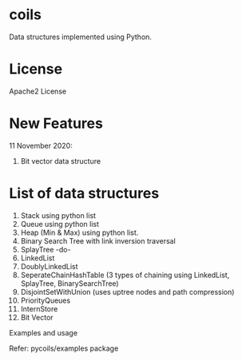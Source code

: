 # coils
Data structures implemented using Python.

# License

Apache2 License

# New Features

11 November 2020:
1) Bit vector data structure

# List of data structures

1) Stack using python list
2) Queue using python list
3) Heap (Min & Max) using python list.
4) Binary Search Tree with link inversion traversal
5) SplayTree -do-
6) LinkedList
7) DoublyLinkedList
8) SeperateChainHashTable (3 types of chaining using LinkedList, SplayTree, BinarySearchTree)
9) DisjointSetWithUnion (uses uptree nodes and path compression)
10) PriorityQueues
11) InternStore
12) Bit Vector

Examples and usage

Refer: pycoils/examples package
